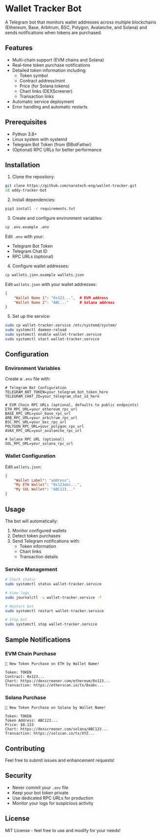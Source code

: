 # Wallet Tracker Bot

A Telegram bot that monitors wallet addresses across multiple blockchains (Ethereum, Base, Arbitrum, BSC, Polygon, Avalanche, and Solana) and sends notifications when tokens are purchased.

## Features

- Multi-chain support (EVM chains and Solana)
- Real-time token purchase notifications
- Detailed token information including:
  - Token symbol
  - Contract address/mint
  - Price (for Solana tokens)
  - Chart links (DEXScreener)
  - Transaction links
- Automatic service deployment
- Error handling and automatic restarts

## Prerequisites

- Python 3.8+
- Linux system with systemd
- Telegram Bot Token (from @BotFather)
- (Optional) RPC URLs for better performance

## Installation

1. Clone the repository:
```bash
git clone https://github.com/naratech-eng/wallet-tracker.git
cd addy-tracker-bot
```

2. Install dependencies:
```bash
pip3 install -r requirements.txt
```

3. Create and configure environment variables:
```bash
cp .env.example .env
```
Edit `.env` with your:
- Telegram Bot Token
- Telegram Chat ID
- RPC URLs (optional)

4. Configure wallet addresses:
```bash
cp wallets.json.example wallets.json
```
Edit `wallets.json` with your wallet addresses:
```json
{
    "Wallet Name 1": "0x123...",  # EVM address
    "Wallet Name 2": "ABC..."     # Solana address
}
```

5. Set up the service:
```bash
sudo cp wallet-tracker.service /etc/systemd/system/
sudo systemctl daemon-reload
sudo systemctl enable wallet-tracker.service
sudo systemctl start wallet-tracker.service
```

## Configuration

### Environment Variables

Create a `.env` file with:
```env
# Telegram Bot Configuration
TELEGRAM_BOT_TOKEN=your_telegram_bot_token_here
TELEGRAM_CHAT_ID=your_telegram_chat_id_here

# EVM Chain RPC URLs (optional, defaults to public endpoints)
ETH_RPC_URL=your_ethereum_rpc_url
BASE_RPC_URL=your_base_rpc_url
ARB_RPC_URL=your_arbitrum_rpc_url
BSC_RPC_URL=your_bsc_rpc_url
POLYGON_RPC_URL=your_polygon_rpc_url
AVAX_RPC_URL=your_avalanche_rpc_url

# Solana RPC URL (optional)
SOL_RPC_URL=your_solana_rpc_url
```

### Wallet Configuration

Edit `wallets.json`:
```json
{
    "Wallet Label": "address",
    "My ETH Wallet": "0x123abc...",
    "My SOL Wallet": "ABC123..."
}
```

## Usage

The bot will automatically:
1. Monitor configured wallets
2. Detect token purchases
3. Send Telegram notifications with:
   - Token information
   - Chart links
   - Transaction details

### Service Management

```bash
# Check status
sudo systemctl status wallet-tracker.service

# View logs
sudo journalctl -u wallet-tracker.service -f

# Restart bot
sudo systemctl restart wallet-tracker.service

# Stop bot
sudo systemctl stop wallet-tracker.service
```

## Sample Notifications

### EVM Chain Purchase
```
🚨 New Token Purchase on ETH by Wallet Name!

Token: TOKEN
Contract: 0x123...
Chart: https://dexscreener.com/ethereum/0x123...
Transaction: https://etherscan.io/tx/0xabc...
```

### Solana Purchase
```
🚨 New Token Purchase on Solana by Wallet Name!

Token: TOKEN
Token Address: ABC123...
Price: $0.123
Chart: https://dexscreener.com/solana/ABC123...
Transaction: https://solscan.io/tx/XYZ...
```

## Contributing

Feel free to submit issues and enhancement requests!

## Security

- Never commit your `.env` file
- Keep your bot token private
- Use dedicated RPC URLs for production
- Monitor your logs for suspicious activity

## License

MIT License - feel free to use and modify for your needs!
